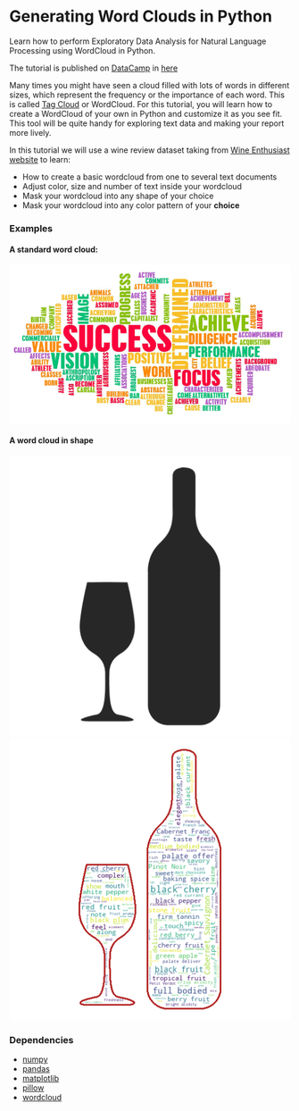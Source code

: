 # Generating Word Clouds in Python

Learn how to perform Exploratory Data Analysis for Natural Language Processing using WordCloud in Python.

The tutorial is published on [DataCamp](https://www.datacamp.com) in [here](https://www.datacamp.com/community/tutorials/wordcloud-python)

Many times you might have seen a cloud filled with lots of words in  different sizes, which represent the frequency or the importance of each  word. This is called [Tag Cloud](https://en.wikipedia.org/wiki/Tag_cloud)  or WordCloud. For this tutorial, you will learn how to create a WordCloud of your own in Python and customize it as you see fit. This tool will be quite handy for exploring text data and making your report  more lively.



In this tutorial we will use a wine review dataset taking from [Wine Enthusiast website](https://www.winemag.com/?s=&drink_type=wine) to learn:

- How to create a basic wordcloud from one to several text documents
- Adjust color, size and number of text inside your wordcloud
- Mask your wordcloud into any shape of your choice
- Mask your wordcloud into any color pattern of your **choice**



### Examples

#### A standard word cloud:

![](img/example.jpg)

#### A word cloud in shape 

 ![](img/wine_mask.png)![](img/wine.png)



### Dependencies

- [numpy](http://www.numpy.org/)
- [pandas](https://pandas.pydata.org/)
- [matplotlib](https://matplotlib.org/index.html)
- [pillow](https://pillow.readthedocs.io/en/5.1.x/)
- [wordcloud](https://github.com/amueller/word_cloud)